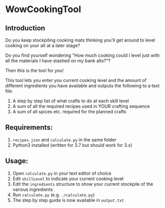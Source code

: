 # WowCookingTool

## Introduction
Do you keep stockpiling cooking mats thinking you'll get around to level cooking on your alt at a later stage?

Do you find yourself wondering "How much cooking could I level just with all the materials I have stashed on my bank alts?"?

Then this is the tool for you!

This tool lets you enter you current cooking level and the amount of different ingredients you have available and outputs the following to a text file:
1. A step by step list of what crafts to do at each skill level
2. A sum of all the required recipes used in YOUR crafting sequence
3. A sum of all spices etc. required for the planned crafts

## Requirements:
1. `recipes.json` and `calculate.py` in the same folder
2. Python3 installed (written for 3.7 but should work for 3.x)

## Usage:
1. Open `calculate.py` in your text editor of choice
2. Edit `skillLevel` to indicate your current cooking level
3. Edit the `ingredients` structure to show your current stockpile of the various ingredients
4. Run `calculate.py` (e.g. `./calculate.py`)
5. The step by step guide is now available in `output.txt`